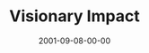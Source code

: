 ---
layout: message
category: message
series: "Maximum Impact"
title: "Visionary Impact"
date: 2001-09-08-00-00
message_id: 316
sc-permalink-url: "http://soundcloud.com/crdschurch/visionary-impact"
audio: "http://s3.amazonaws.com/crossroads-media/messages/audio/MI_01_09-09-01_Visionary_Impact.mp3"
audio-duration: "34:55"
tag: 
 - religion
explicit: false
---
